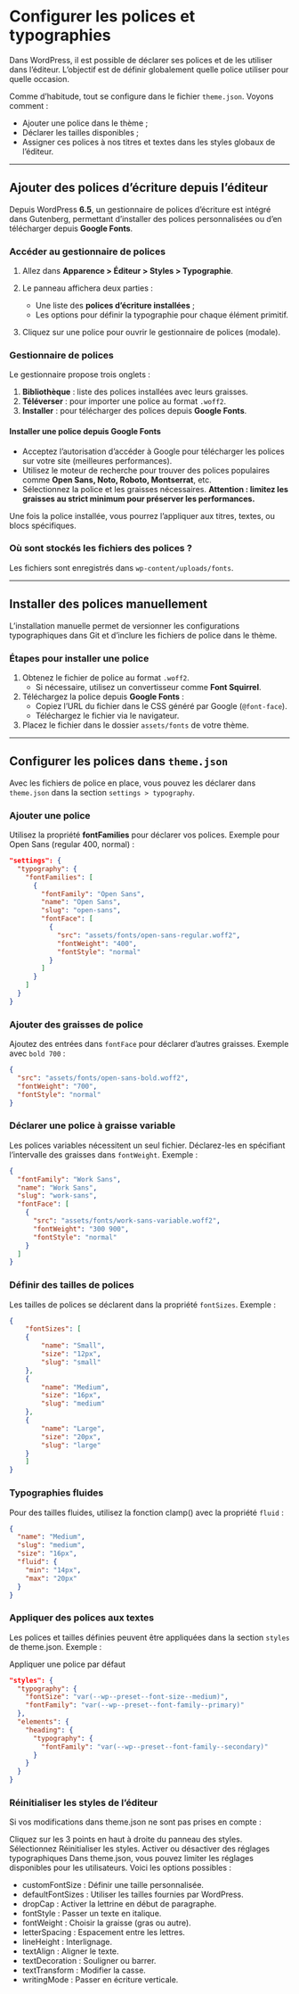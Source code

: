 # Configurer les polices et typographies

Dans WordPress, il est possible de déclarer ses polices et de les utiliser dans l’éditeur. L’objectif est de définir globalement quelle police utiliser pour quelle occasion.

Comme d’habitude, tout se configure dans le fichier `theme.json`. Voyons comment :
- Ajouter une police dans le thème ;
- Déclarer les tailles disponibles ;
- Assigner ces polices à nos titres et textes dans les styles globaux de l’éditeur.

---

## Ajouter des polices d’écriture depuis l’éditeur

Depuis WordPress **6.5**, un gestionnaire de polices d’écriture est intégré dans Gutenberg, permettant d’installer des polices personnalisées ou d’en télécharger depuis **Google Fonts**.

### Accéder au gestionnaire de polices
1. Allez dans **Apparence > Éditeur > Styles > Typographie**.
2. Le panneau affichera deux parties :
   - Une liste des **polices d’écriture installées** ;
   - Les options pour définir la typographie pour chaque élément primitif.

3. Cliquez sur une police pour ouvrir le gestionnaire de polices (modale).

### Gestionnaire de polices
Le gestionnaire propose trois onglets :
1. **Bibliothèque** : liste des polices installées avec leurs graisses.
2. **Téléverser** : pour importer une police au format `.woff2`.
3. **Installer** : pour télécharger des polices depuis **Google Fonts**.

#### Installer une police depuis Google Fonts
- Acceptez l’autorisation d’accéder à Google pour télécharger les polices sur votre site (meilleures performances).
- Utilisez le moteur de recherche pour trouver des polices populaires comme **Open Sans, Noto, Roboto, Montserrat**, etc.
- Sélectionnez la police et les graisses nécessaires. **Attention : limitez les graisses au strict minimum pour préserver les performances.**

Une fois la police installée, vous pourrez l’appliquer aux titres, textes, ou blocs spécifiques.

### Où sont stockés les fichiers des polices ?
Les fichiers sont enregistrés dans `wp-content/uploads/fonts`.

---

## Installer des polices manuellement

L’installation manuelle permet de versionner les configurations typographiques dans Git et d’inclure les fichiers de police dans le thème.

### Étapes pour installer une police
1. Obtenez le fichier de police au format `.woff2`.
   - Si nécessaire, utilisez un convertisseur comme **Font Squirrel**.
2. Téléchargez la police depuis **Google Fonts** :
   - Copiez l’URL du fichier dans le CSS généré par Google (`@font-face`).
   - Téléchargez le fichier via le navigateur.
3. Placez le fichier dans le dossier `assets/fonts` de votre thème.

---

## Configurer les polices dans `theme.json`

Avec les fichiers de police en place, vous pouvez les déclarer dans `theme.json` dans la section `settings > typography`.

### Ajouter une police
Utilisez la propriété **fontFamilies** pour déclarer vos polices. Exemple pour Open Sans (regular 400, normal) :

```json
"settings": {
  "typography": {
    "fontFamilies": [
      {
        "fontFamily": "Open Sans",
        "name": "Open Sans",
        "slug": "open-sans",
        "fontFace": [
          {
            "src": "assets/fonts/open-sans-regular.woff2",
            "fontWeight": "400",
            "fontStyle": "normal"
          }
        ]
      }
    ]
  }
}
```

### Ajouter des graisses de police
Ajoutez des entrées dans `fontFace` pour déclarer d’autres graisses. Exemple avec `bold 700` :

```json
{
  "src": "assets/fonts/open-sans-bold.woff2",
  "fontWeight": "700",
  "fontStyle": "normal"
}
```

### Déclarer une police à graisse variable
Les polices variables nécessitent un seul fichier. Déclarez-les en spécifiant l’intervalle des graisses dans `fontWeight`. Exemple :

```json
{
  "fontFamily": "Work Sans",
  "name": "Work Sans",
  "slug": "work-sans",
  "fontFace": [
    {
      "src": "assets/fonts/work-sans-variable.woff2",
      "fontWeight": "300 900",
      "fontStyle": "normal"
    }
  ]
}
```

### Définir des tailles de polices
Les tailles de polices se déclarent dans la propriété `fontSizes`. Exemple :

``` json 
{
    "fontSizes": [
    {
        "name": "Small",
        "size": "12px",
        "slug": "small"
    },
    {
        "name": "Medium",
        "size": "16px",
        "slug": "medium"
    },
    {
        "name": "Large",
        "size": "20px",
        "slug": "large"
    }
    ]
}
```

### Typographies fluides
Pour des tailles fluides, utilisez la fonction clamp() avec la propriété `fluid` :

```json
{
  "name": "Medium",
  "slug": "medium",
  "size": "16px",
  "fluid": {
    "min": "14px",
    "max": "20px"
  }
}
```

### Appliquer des polices aux textes
Les polices et tailles définies peuvent être appliquées dans la section `styles` de theme.json. Exemple :

Appliquer une police par défaut
``` json
"styles": {
  "typography": {
    "fontSize": "var(--wp--preset--font-size--medium)",
    "fontFamily": "var(--wp--preset--font-family--primary)"
  },
  "elements": {
    "heading": {
      "typography": {
        "fontFamily": "var(--wp--preset--font-family--secondary)"
      }
    }
  }
}
```

### Réinitialiser les styles de l’éditeur
Si vos modifications dans theme.json ne sont pas prises en compte :

Cliquez sur les 3 points en haut à droite du panneau des styles.
Sélectionnez Réinitialiser les styles.
Activer ou désactiver des réglages typographiques
Dans theme.json, vous pouvez limiter les réglages disponibles pour les utilisateurs. Voici les options possibles :

- customFontSize : Définir une taille personnalisée.
- defaultFontSizes : Utiliser les tailles fournies par WordPress.
- dropCap : Activer la lettrine en début de paragraphe.
- fontStyle : Passer un texte en italique.
- fontWeight : Choisir la graisse (gras ou autre).
- letterSpacing : Espacement entre les lettres.
- lineHeight : Interlignage.
- textAlign : Aligner le texte.
- textDecoration : Souligner ou barrer.
- textTransform : Modifier la casse.
- writingMode : Passer en écriture verticale.